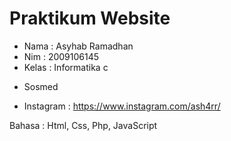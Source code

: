 # Praktikum Website

- Nama   : Asyhab Ramadhan
- Nim    : 2009106145
- Kelas  : Informatika c

* Sosmed 
- Instagram : https://www.instagram.com/ash4rr/

Bahasa : Html, Css, Php, JavaScript
